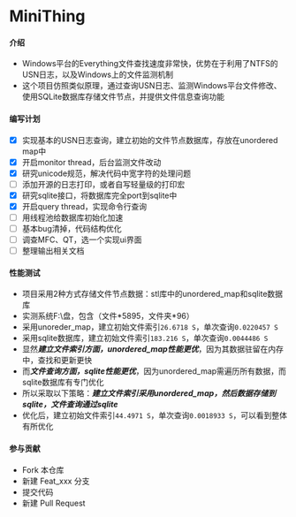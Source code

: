 # MiniThing

#### 介绍
- Windows平台的Everything文件查找速度非常快，优势在于利用了NTFS的USN日志，以及Windows上的文件监测机制
- 这个项目仿照类似原理，通过查询USN日志、监测Windows平台文件修改、使用SQLite数据库存储文件节点，并提供文件信息查询功能

#### 编写计划
- [x] 实现基本的USN日志查询，建立初始的文件节点数据库，存放在unordered map中
- [x] 开启monitor thread，后台监测文件改动
- [x] 研究unicode规范，解决代码中宽字符的处理问题
- [ ] 添加开源的日志打印，或者自写轻量级的打印宏
- [x] 研究sqlite接口，将数据库完全port到sqlite中
- [x] 开启query thread，实现命令行查询
- [ ] 用线程池给数据库初始化加速
- [ ] 基本bug清掉，代码结构优化
- [ ] 调查MFC、QT，选一个实现ui界面
- [ ] 整理输出相关文档

#### 性能测试
- 项目采用2种方式存储文件节点数据：stl库中的unordered_map和sqlite数据库
- 实测系统F:\盘，包含（文件\*5895，文件夹\*96）
- 采用unoreder_map，建立初始文件索引`26.6718 S`，单次查询`0.0220457 S`
- 采用sqlite数据库，建立初始文件索引`183.216 S`，单次查询`0.0044486 S`
- 显然***建立文件索引方面，unordered_map性能更优***，因为其数据驻留在内存中，查找和更新更快
- 而***文件查询方面，sqlite性能更优***，因为unordered_map需遍历所有数据，而sqlite数据库有专门优化
- 所以采取以下策略：***建立文件索引采用unordered_map，然后数据存储到sqlite，文件查询通过sqlite***
- 优化后，建立初始文件索引`44.4971 S`，单次查询`0.0018933 S`，可以看到整体有所优化

#### 参与贡献
- Fork 本仓库
- 新建 Feat_xxx 分支
- 提交代码
- 新建 Pull Request
